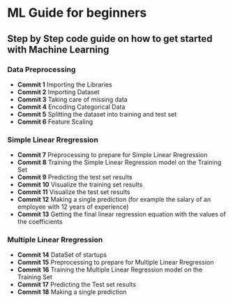 # ML Guide for beginners

## Step by Step code guide on how to get started with Machine Learning

### Data Preprocessing

- **Commit 1** Importing the Libraries
- **Commit 2** Importing Dataset
- **Commit 3** Taking care of missing data
- **Commit 4** Encoding Categorical Data
- **Commit 5** Splitting the dataset into training and test set
- **Commit 6** Feature Scaling

### Simple Linear Rregression

- **Commit 7** Preprocessing to prepare for Simple Linear Rregression
- **Commit 8** Training the Simple Linear Regression model on the Training Set
- **Commit 9** Predicting the test set results
- **Commit 10** Visualize the training set results
- **Commit 11** Visualize the test set results
- **Commit 12** Making a single prediction (for example the salary of an employee with 12 years of experience)
- **Commit 13** Getting the final linear regression equation with the values of the coefficients

### Multiple Linear Rregression

- **Commit 14** DataSet of startups
- **Commit 15** Preprocessing to prepare for Multiple Linear Rregression
- **Commit 16** Training the Multiple Linear Regression model on the Training Set
- **Commit 17** Predicting the Test set results
- **Commit 18** Making a single prediction